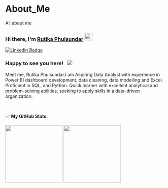 # About_Me
All about me

### Hi there, I'm <a href="https://RutikaPhulsundar.in" target="_blank">Rutika Phulsundar</a> <img src="https://media.giphy.com/media/hvRJCLFzcasrR4ia7z/giphy.gif" width="25px">

[![Linkedin Badge](https://img.shields.io/badge/-LinkedIn-0e76a8?style=flat-square&logo=Linkedin&logoColor=white)](https://wwww.linkedin.com/in/rutika-phulsundar)




### Happy to see you here! &nbsp; ![](https://visitor-badge.glitch.me/badge?page_id=saddamskst.saddamskst)

Meet me, Rutika Phulsundar.I am Aspiring Data Analyst with experience in Power BI dashboard development, data cleaning, data modelling and Excel. Proficient in SQL, and Python. Quick learner with excellent analytical and problem-solving abilities, seeking to apply skills in a data-driven organization.                                                         

</br>


📈 **My GitHub Stats:**

<p>
  <img height="180em" src="https://github-readme-stats.vercel.app/api?username=RutikaPhulsundar&show_icons=true&hide_border=true&&count_private=true&include_all_commits=true" />
  <img height="180em" src="https://github-readme-stats.vercel.app/api/top-langs/?username=RutikaPhulsundar&exclude_repo=KNN-Image-Classification&show_icons=true&hide_border=true&layout=compact&langs_count=8"/>
</p>

